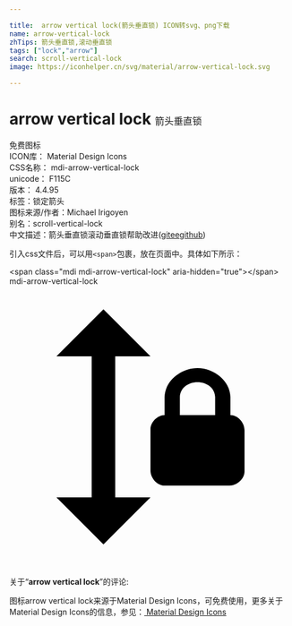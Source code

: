 ```yaml
---

title:  arrow vertical lock(箭头垂直锁) ICON转svg、png下载
name: arrow-vertical-lock
zhTips: 箭头垂直锁,滚动垂直锁
tags: ["lock","arrow"]
search: scroll-vertical-lock
image: https://iconhelper.cn/svg/material/arrow-vertical-lock.svg

---
```


# arrow vertical lock  <small style="font-size: 60%;font-weight: 100">箭头垂直锁</small>


<div class="detail-page">
<p>
<span><span class="badge-success badge">免费图标</span> </span>
<br/>
<span>
ICON库：
<span class="badge-secondary badge">Material Design Icons</span> 
</span>
<br/>
<span>
CSS名称：
<span class="badge-secondary badge">mdi-arrow-vertical-lock</span> 
</span>
<br/>
<span>
unicode：
<span class="badge-secondary badge">F115C</span> 
<copy-btn content='F115C' btn-title=""></copy-btn>
<copy-btn :content='String.fromCodePoint(parseInt("F115C", 16))' btn-title="复制U"></copy-btn>
</span>
<br/>
<span>
版本：
<span class="badge-secondary badge">4.4.95</span> 
</span><br/><span>标签：<span class="badge-light badge"><router-link to="/tags/lock.html">锁定</router-link></span><span class="badge-light badge"><router-link to="/tags/arrow.html">箭头</router-link></span></span>
<br/>
<span>图标来源/作者：<span class="badge-light badge">Michael Irigoyen</span></span> 
<br/>
<span>别名：<span class="badge-light badge">scroll-vertical-lock</span></span><br/><span class="zh-detail">中文描述：<span class="badge-primary badge">箭头垂直锁</span><span class="badge-primary badge">滚动垂直锁</span><span class="help-link"><span>帮助改进</span>(<a href="https://gitee.com/liuwave/icon-helper/edit/master/json/material/arrow-vertical-lock.json" target="_blank" rel="noopener noreferrer">gitee</a><a href="https://github.com/liuwave/icon-helper/edit/master/json/material/arrow-vertical-lock.json" target="_blank" rel="noopener noreferrer">github</a></span>)</span><br/>
</p>
</div>
<div class="alert alert-dark">
  <i class="mdi mdi-arrow-vertical-lock mdi-48px"></i>
  <i class="mdi mdi-arrow-vertical-lock mdi-36px"></i>
  <i class="mdi mdi-arrow-vertical-lock mdi-24px"></i>
  <i class="mdi mdi-arrow-vertical-lock mdi-18px"></i>
</div>
<div>
  <p>引入css文件后，可以用<code>&lt;span&gt;</code>包裹，放在页面中。具体如下所示：    
  </p>
  <div class="alert alert-primary" style="font-size: 14px">
    &lt;span class="mdi mdi-arrow-vertical-lock" aria-hidden="true"&gt;&lt;/span&gt;
    <copy-btn content='<span class="mdi mdi-arrow-vertical-lock" aria-hidden="true"></span>'></copy-btn>
  </div>
  <div class="alert alert-secondary">
    <i class="mdi mdi-arrow-vertical-lock"
    style="font-size: 24px"
    aria-hidden="true"></i> mdi-arrow-vertical-lock
    <copy-btn content="mdi-arrow-vertical-lock" btn-title="复制图标名称"></copy-btn>
  </div>
</div>
<div id="svg" class="svg-wrap">
<svg xmlns="http://www.w3.org/2000/svg" viewBox="0 0 24 24"><path d="M18.8 11V9.5C18.8 8.1 17.4 7 16 7S13.2 8.1 13.2 9.5V11C12.6 11 12 11.6 12 12.2V15.7C12 16.4 12.6 17 13.2 17H18.7C19.4 17 20 16.4 20 15.8V12.3C20 11.6 19.4 11 18.8 11M17.5 11H14.5V9.5C14.5 8.7 15.2 8.2 16 8.2C16.8 8.2 17.5 8.7 17.5 9.5V11M9 6H12L8 2L4 6H7V18H4L8 22L12 18H9V6Z" /></svg>
</div>
<detail full-name='mdi-arrow-vertical-lock'></detail>
<div class="icon-detail__container">
<p>关于“<b>arrow vertical lock</b>”的评论:</p>
</div>
<Vssue title="关于“arrow vertical lock”的评论" />    
<div><p>图标arrow vertical lock来源于Material Design Icons，可免费使用，更多关于 Material Design Icons的信息，参见：<a target="_blank" href="https://iconhelper.cn/material.html"> Material Design Icons</a>
</p></div>
